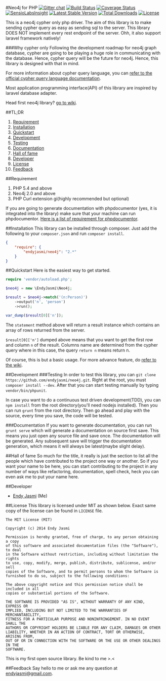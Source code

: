 #Neo4j for PHP [![Gitter chat](https://badges.gitter.im/endyjasmi/neo4j.png)](https://gitter.im/endyjasmi/neo4j)
[![Build Status](https://travis-ci.org/endyjasmi/neo4j.svg?branch=master)](https://travis-ci.org/endyjasmi/neo4j) [![Coverage Status](https://coveralls.io/repos/endyjasmi/neo4j/badge.png?branch=master)](https://coveralls.io/r/endyjasmi/neo4j?branch=master) [![SensioLabsInsight](https://insight.sensiolabs.com/projects/85141c1c-73b9-4a9e-ba14-e5e640a58bb9/mini.png)](https://insight.sensiolabs.com/projects/85141c1c-73b9-4a9e-ba14-e5e640a58bb9) [![Latest Stable Version](https://poser.pugx.org/endyjasmi/neo4j/v/stable.svg)](https://packagist.org/packages/endyjasmi/neo4j) [![Total Downloads](https://poser.pugx.org/endyjasmi/neo4j/downloads.svg)](https://packagist.org/packages/endyjasmi/neo4j) [![License](https://poser.pugx.org/endyjasmi/neo4j/license.svg)](https://packagist.org/packages/endyjasmi/neo4j)

This is a neo4j cypher only php driver. The aim of this library is to make sending cypher query as easy as sending sql to the server. This library DOES NOT implement every rest endpoint of the server. Ohh, it also support laravel framework natively!

###Why cypher only
Following the development roadmap for neo4j graph database, cypher are going to be playing a huge role in communicating with the database. Hence, cypher query will be the future for neo4j. Hence, this library is designed with that in mind.

For more information about cypher query language, you can [refer to the official cypher query language documentation](http://neo4j.com/docs/stable/cypher-query-lang.html).

Most application programming interface(API) of this library are inspired by laravel database adapter.

Head first neo4j library? [go to wiki](https://github.com/endyjasmi/neo4j/wiki).

##TL;DR
1. [Requirement](#requirement)
2. [Installation](#installation)
3. [Quickstart](#quickstart)
4. [Development](#development)
  1. [Testing](#testing)
  2. [Documentation](#documentation)
5. [Hall of fame](#hall-of-fame)
6. [Developer](#developer)
7. [License](#license)
8. [Feedback](#feedback)

##Requirement
1. PHP 5.4 and above
2. Neo4j 2.0 and above
3. PHP Curl extension gi(highly recommended but optional)

If you are going to generate documentation with phpdocumentor (yes, it is integrated into the library) make sure that your machine can run phpdocumentor. [Here is a list of requirement for phpdocumentor](http://phpdoc.org/docs/latest/getting-started/installing.html).

##Installation
This library can be installed through composer. Just add the following to your `composer.json` and run `composer install`.
```json
{
	"require": {
		"endyjasmi/neo4j": "2.*"
	}
}
```

##Quickstart
Here is the easiest way to get started.
```php
require 'vendor/autoload.php';

$neo4j = new \EndyJasmi\Neo4j;

$result = $neo4j->match('(n:Person)')
	->output('n', 'person')
	->run();

var_dump($result[0]['n']);
```
The `statement` method above will return a result instance which contains an array of rows returned from the server.

`$result[0]['n']` dumped above means that you want to get the first row and column `n` of the result. Columns name are determined from the cypher query where in this case, the query `return n` means return n.

Of course, this is but a basic usage. For more advance feature, do [refer to the wiki](https://github.com/endyjasmi/neo4j/wiki).

##Development
###Testing
In order to test this library, you can `git clone https://github.com/endyjasmi/neo4j.git`. Right at the root, you must `composer install --dev`. After that you can start testing manually by typing `vendor/bin/phpunit`.

In case you want to do a continuous test driven development(TDD), you can `npm install` from the root directory(you'll need nodejs installed). Then you can run `grunt` from the root directory. Then go ahead and play with the source, every time you save, the code will be tested.

###Documentation
If you want to generate documentation, you can run `grunt serve` which will generate a documentation on source first save. This means you just open any source file and save once. The documentation will be generated. Any subsequent save will trigger the documentation generation, which means it will always be latest(maybe slight delay).

##Hall of fame
So much for the title, it really is just the section to list all the people which have contributed to the project one way or another. So if you want your name to be here, you can start contributing to the project in any number of ways like refactoring, documentation, spell check, heck you can even ask me to put your name here.

##Developer
* [Endy Jasmi](mailto:endyjasmi@gmail.com) (Me)

##License
This library is licensed under MIT as shown below. Exact same copy of the license can be found in `LICENSE` file.
```
The MIT License (MIT)

Copyright (c) 2014 Endy Jasmi

Permission is hereby granted, free of charge, to any person obtaining a copy
of this software and associated documentation files (the "Software"), to deal
in the Software without restriction, including without limitation the rights
to use, copy, modify, merge, publish, distribute, sublicense, and/or sell
copies of the Software, and to permit persons to whom the Software is
furnished to do so, subject to the following conditions:

The above copyright notice and this permission notice shall be included in all
copies or substantial portions of the Software.

THE SOFTWARE IS PROVIDED "AS IS", WITHOUT WARRANTY OF ANY KIND, EXPRESS OR
IMPLIED, INCLUDING BUT NOT LIMITED TO THE WARRANTIES OF MERCHANTABILITY,
FITNESS FOR A PARTICULAR PURPOSE AND NONINFRINGEMENT. IN NO EVENT SHALL THE
AUTHORS OR COPYRIGHT HOLDERS BE LIABLE FOR ANY CLAIM, DAMAGES OR OTHER
LIABILITY, WHETHER IN AN ACTION OF CONTRACT, TORT OR OTHERWISE, ARISING FROM,
OUT OF OR IN CONNECTION WITH THE SOFTWARE OR THE USE OR OTHER DEALINGS IN THE
SOFTWARE.
```
This is my first open source library. Be kind to me >.<

##Feedback
Say hello to me or ask me any question at [endyjasmi@gmail.com](mailto:endyjasmi@gmail.com).
